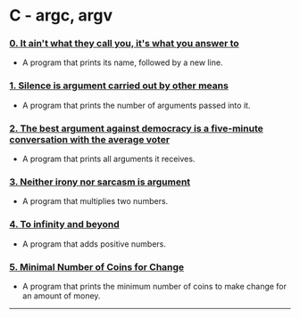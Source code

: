 # C - argc, argv


### [0. It ain't what they call you, it's what you answer to](./0-whatsmyname.c)
* A program that prints its name, followed by a new line.


### [1. Silence is argument carried out by other means](./1-args.c)
* A program that prints the number of arguments passed into it.


### [2. The best argument against democracy is a five-minute conversation with the average voter](./2-args.c)
* A program that prints all arguments it receives.


### [3. Neither irony nor sarcasm is argument](./3-mul.c)
* A program that multiplies two numbers.


### [4. To infinity and beyond](./4-add.c)
* A program that adds positive numbers.


### [5. Minimal Number of Coins for Change](./100-change.c)
* A program that prints the minimum number of coins to make change for an amount of money.

---


